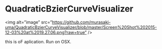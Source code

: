 # QuadraticBzierCurveVisualizer




<img alt=”image” src=”https://github.com/murasaki-uma/QuadraticBzierCurveVisualizer/blob/master/Screen%20Shot%202015-12-03%20at%2019.27.06.png?raw=true” />

this is oF aplication.
Run on OSX.
